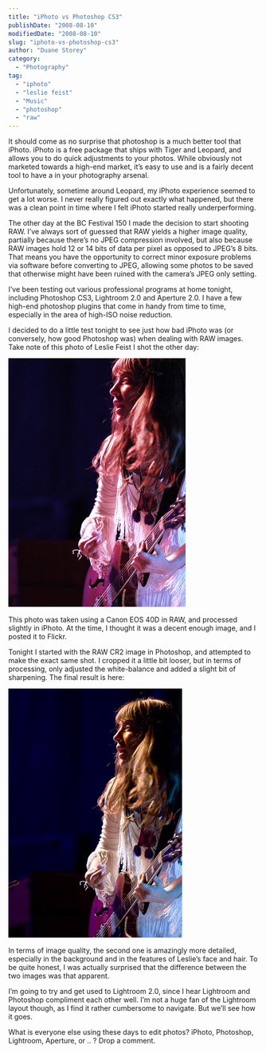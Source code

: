 ```yaml
---
title: "iPhoto vs Photoshop CS3"
publishDate: "2008-08-10"
modifiedDate: "2008-08-10"
slug: "iphoto-vs-photoshop-cs3"
author: "Duane Storey"
category:
  - "Photography"
tag:
  - "iphoto"
  - "leslie feist"
  - "Music"
  - "photoshop"
  - "raw"
---
```


It should come as no surprise that photoshop is a much better tool that iPhoto. iPhoto is a free package that ships with Tiger and Leopard, and allows you to do quick adjustments to your photos. While obviously not marketed towards a high-end market, it’s easy to use and is a fairly decent tool to have a in your photography arsenal.

Unfortunately, sometime around Leopard, my iPhoto experience seemed to get a lot worse. I never really figured out exactly what happened, but there was a clean point in time where I felt iPhoto started really underperforming.

The other day at the BC Festival 150 I made the decision to start shooting RAW. I’ve always sort of guessed that RAW yields a higher image quality, partially because there’s no JPEG compression involved, but also because RAW images hold 12 or 14 bits of data per pixel as opposed to JPEG’s 8 bits. That means you have the opportunity to correct minor exposure problems via software before converting to JPEG, allowing some photos to be saved that otherwise might have been ruined with the camera’s JPEG only setting.

I’ve been testing out various professional programs at home tonight, including Photoshop CS3, Lightroom 2.0 and Aperture 2.0. I have a few high-end photoshop plugins that come in handy from time to time, especially in the area of high-ISO noise reduction.

I decided to do a little test tonight to see just how bad iPhoto was (or conversely, how good Photoshop was) when dealing with RAW images. Take note of this photo of Leslie Feist I shot the other day:

[![Leslie Feist, Copyright Image](_images/iphoto-vs-photoshop-cs3-1.jpg)](http://www.flickr.com/photos/duanestorey/2735793419/)

This photo was taken using a Canon EOS 40D in RAW, and processed slightly in iPhoto. At the time, I thought it was a decent enough image, and I posted it to Flickr.

Tonight I started with the RAW CR2 image in Photoshop, and attempted to make the exact same shot. I cropped it a little bit looser, but in terms of processing, only adjusted the white-balance and added a slight bit of sharpening. The final result is here:

[![Leslie Feist, Copyright Image](_images/iphoto-vs-photoshop-cs3-2.jpg)](http://www.flickr.com/photos/duanestorey/2747676657/)

In terms of image quality, the second one is amazingly more detailed, especially in the background and in the features of Leslie’s face and hair. To be quite honest, I was actually surprised that the difference between the two images was that apparent.

I’m going to try and get used to Lightroom 2.0, since I hear Lightroom and Photoshop compliment each other well. I’m not a huge fan of the Lightroom layout though, as I find it rather cumbersome to navigate. But we’ll see how it goes.

What is everyone else using these days to edit photos? iPhoto, Photoshop, Lightroom, Aperture, or .. ? Drop a comment.